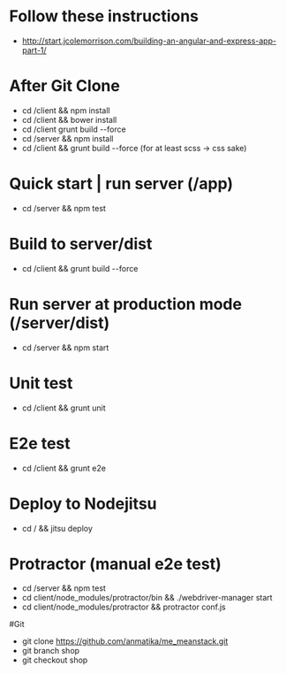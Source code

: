 # Follow these instructions
* http://start.jcolemorrison.com/building-an-angular-and-express-app-part-1/

# After Git Clone
* cd /client && npm install
* cd /client && bower install 
* cd /client grunt build --force
* cd /server && npm install
* cd /client && grunt build --force (for at least scss -> css sake)


# Quick start | run server (/app)
* cd /server && npm test

# Build to server/dist
* cd /client && grunt build --force

# Run server at production mode (/server/dist)
* cd /server && npm start

# Unit test
* cd /client && grunt unit

# E2e test
* cd /client && grunt e2e

# Deploy to Nodejitsu
* cd / && jitsu deploy

# Protractor (manual e2e test) 
* cd /server && npm test
* cd client/node_modules/protractor/bin && ./webdriver-manager start
* cd client/node_modules/protractor && protractor conf.js

#Git
* git clone https://github.com/anmatika/me_meanstack.git
* git branch shop
* git checkout shop
